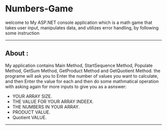 # Numbers-Game


welcome to My ASP.NET console application which is a math game that takes user input, manipulates data, and utilizes error handling, by following some instruction

***
## About :


My application contains Main Method, StartSequence Method, Populate Method, GetSum Method, GetProduct Method and GetQuotient Method.
the programe will ask you to Enter the number of values you want to calculate, and then Enter the value for each and then do some mathmatical operation with asking again for more inputs to give you as a asnswer:
* YOUR ARRAY SIZE.
* THE VALUE FOR YOUR ARRAY INDEEX.
* THE NUMBERS IN YOUR ARRAY.
* PRODUCT VALUE.
* Quotient VALUE.

***


